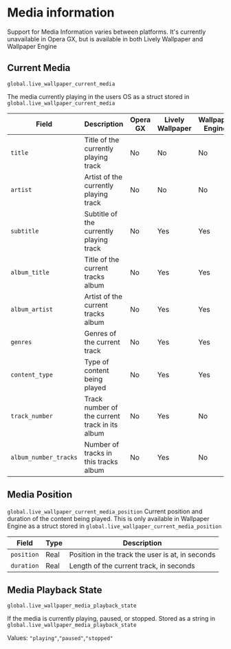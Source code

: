 # Media information


Support for Media Information varies between platforms. It's currently unavailable in Opera GX, but is available in both Lively Wallpaper and Wallpaper Engine

## Current Media
`global.live_wallpaper_current_media`

The media currently playing in the users OS as a struct stored in `global.live_wallpaper_current_media` 

| Field | Description | Opera GX | Lively Wallpaper | Wallpaper Engine |
| - | - | - | - | - | 
| `title` | Title of the currently playing track | No | No | No |
| `artist` | Artist of the currently playing track | No | No | No | 
| `subtitle` | Subtitle of the currently playing track | No | Yes | Yes |
| `album_title` | Title of the current tracks album | No | Yes | Yes |
| `album_artist` | Artist of the current tracks album | No | Yes | Yes | 
| `genres` | Genres of the current track | No | Yes | Yes |
| `content_type` | Type of content being played | No | Yes | Yes |
| `track_number` | Track number of the current track in its album | No | Yes | No |
| `album_number_tracks` | Number of tracks in this tracks album | No | Yes | No |


 ## Media Position
`global.live_wallpaper_current_media_position`
Current position and duration of the content being played. This is only available in Wallpaper Engine as a struct stored in `global.live_wallpaper_current_media_position`

| Field | Type | Description | 
| - | - | - |
| `position` | Real | Position in the track the user is at, in seconds |
| `duration` | Real | Length of the current track, in seconds |


## Media Playback State
`global.live_wallpaper_media_playback_state`

If the media is currently playing, paused, or stopped. Stored as a string in `global.live_wallpaper_media_playback_state`

Values: `"playing"`,`"paused"`,`"stopped"`